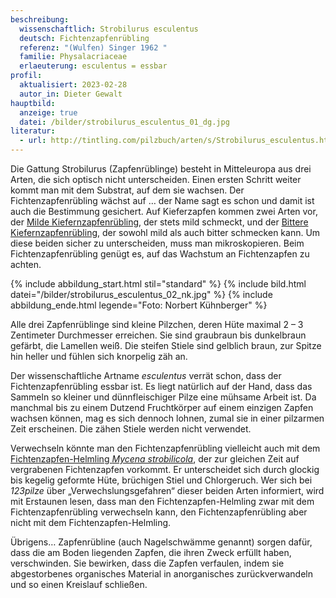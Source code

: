 ```yaml
---
beschreibung:
  wissenschaftlich: Strobilurus esculentus
  deutsch: Fichtenzapfenrübling
  referenz: "(Wulfen) Singer 1962 "
  familie: Physalacriaceae
  erlaeuterung: esculentus = essbar
profil:
  aktualisiert: 2023-02-28
  autor_in: Dieter Gewalt
hauptbild:
  anzeige: true
  datei: /bilder/strobilurus_esculentus_01_dg.jpg
literatur:
  - url: http://tintling.com/pilzbuch/arten/s/Strobilurus_esculentus.html
---
```

Die Gattung Strobilurus (Zapfenrüblinge) besteht in Mitteleuropa aus drei Arten, die sich optisch nicht unterscheiden. Einen ersten Schritt weiter kommt man mit dem Substrat, auf dem sie wachsen. Der Fichtenzapfenrübling wächst auf … der Name sagt es schon und damit ist auch die Bestimmung gesichert. Auf Kieferzapfen kommen zwei Arten vor, der [Milde Kiefernzapfenrübling](/pilze/strobilurus-stephanocystis-milder-kieferzapfenrübling), der stets mild schmeckt, und der [Bittere Kiefernzapfenrübling](/pilze/strobilurus-tenacellus-bitterer-kiefern-zapfenrübling), der sowohl mild als auch bitter schmecken kann. Um diese beiden sicher zu unterscheiden, muss man mikroskopieren. Beim Fichtenzapfenrübling genügt es, auf das Wachstum an Fichtenzapfen zu achten.

{% include abbildung_start.html stil="standard" %}
{% include bild.html datei="/bilder/strobilurus_esculentus_02_nk.jpg" %}
{% include abbildung_ende.html legende="Foto: Norbert Kühnberger" %}

Alle drei Zapfenrüblinge sind kleine Pilzchen, deren Hüte maximal 2 – 3 Zentimeter Durchmesser erreichen. Sie sind graubraun bis dunkelbraun gefärbt, die Lamellen weiß. Die steifen Stiele sind gelblich braun, zur Spitze hin heller und fühlen sich knorpelig zäh an.

Der wissenschaftliche Artname *esculentus* verrät schon, dass der Fichtenzapfenrübling essbar ist. Es liegt natürlich auf der Hand, dass das Sammeln so kleiner und dünnfleischiger Pilze eine mühsame Arbeit ist. Da manchmal bis zu einem Dutzend Fruchtkörper auf einem einzigen Zapfen wachsen können, mag es sich dennoch lohnen, zumal sie in einer pilzarmen Zeit erscheinen. Die zähen Stiele werden nicht verwendet.

Verwechseln könnte man den Fichtenzapfenrübling vielleicht auch mit dem [Fichtenzapfen-Helmling *Mycena strobilicola*](/pilze/mycena-strobilicola-fichtenzapfenhelmling), der zur gleichen Zeit auf vergrabenen Fichtenzapfen vorkommt. Er unterscheidet sich durch glockig bis kegelig geformte Hüte, brüchigen Stiel und Chlorgeruch. Wer sich bei *123pilze* über „Verwechslungsgefahren“ dieser beiden Arten informiert, wird mit Erstaunen lesen, dass man den Fichtenzapfen-Helmling zwar mit dem Fichtenzapfenrübling verwechseln kann, den Fichtenzapfenrübling aber nicht mit dem Fichtenzapfen-Helmling.

Übrigens… Zapfenrübline (auch Nagelschwämme genannt) sorgen dafür, dass die am Boden liegenden Zapfen, die ihren Zweck erfüllt haben, verschwinden. Sie bewirken, dass die Zapfen verfaulen, indem sie abgestorbenes organisches Material in anorganisches zurückverwandeln und so einen Kreislauf schließen.